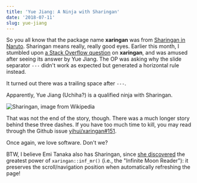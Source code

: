 ```yaml
---
title: 'Yue Jiang: A Ninja with Sharingan'
date: '2018-07-11'
slug: yue-jiang
---
```


So you all know that the package name **xaringan** was from [Sharingan in Naruto](http://naruto.wikia.com/wiki/Sharingan). Sharingan means really, really good eyes. Earlier this month, I stumbled upon [a Stack Overflow question](https://stackoverflow.com/q/51120186/559676) on **xaringan**, and was amused after seeing its answer by Yue Jiang. The OP was asking why the slide separator `---` didn't work as expected but generated a horizontal rule instead.

It turned out there was a trailing space after `---`.

Apparently, Yue Jiang (Uchiha?) is a qualified ninja with Sharingan.

![Sharingan, image from Wikipedia](https://upload.wikimedia.org/wikipedia/commons/b/be/Sharingan_triple.svg)

That was not the end of the story, though. There was a much longer story behind these three dashes. If you have too much time to kill, you may read through the Github issue [yihui/xaringan#151](https://github.com/yihui/xaringan/issues/151).

Once again, we love software. Don't we?

BTW, I believe Emi Tanaka also has Sharingan, since [she discovered](https://twitter.com/statsgen/status/1012664098616590336) the greatest power of `xaringan::inf_mr()` (i.e., the "Infinite Moon Reader"): it preserves the scroll/navigation position when automatically refreshing the page!
